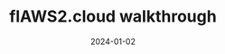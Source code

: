 ---
title: "flAWS2.cloud walkthrough"
date: 2024-01-02
categories: [AWS, Cloud, Security]
tags: [AWS, Security]
---